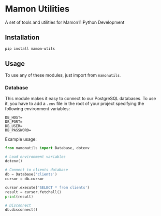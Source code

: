 # Mamon Utilities

A set of tools and utilities for Mamon11 Python Development

## Installation
```sh
pip install mamon-utils
```

## Usage
To use any of these modules, just import from `mamonutils`.

### Database
This module makes it easy to connect to our PostgreSQL databases. To use it, you have to add a `.env` file in the root of your project specifying the following environment variables:
```.env
DB_HOST=
DB_PORT=
DB_USER=
DB_PASSWORD=
```

Example usage:
```python
from mamonutils import Database, dotenv

# Load environment variables
dotenv()

# Connect to clients database
db = Database('clients')
cursor = db.cursor

cursor.execute('SELECT * from clients')
result = cursor.fetchall()
print(result)

# Disconnect
db.disconnect()
```